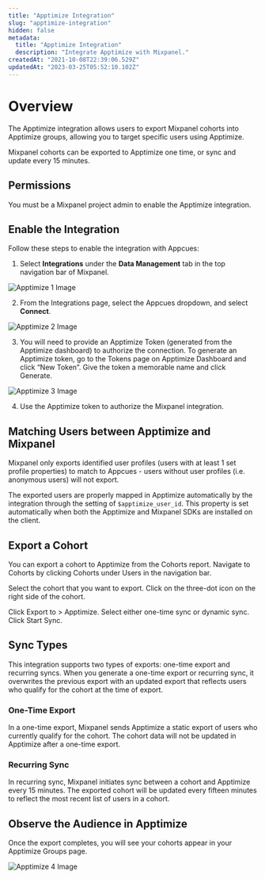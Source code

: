 ```yaml
---
title: "Apptimize Integration"
slug: "apptimize-integration"
hidden: false
metadata: 
  title: "Apptimize Integration"
  description: "Integrate Apptimize with Mixpanel."
createdAt: "2021-10-08T22:39:06.529Z"
updatedAt: "2023-03-25T05:52:10.102Z"
---
```


# Overview

The Apptimize integration allows users to export Mixpanel cohorts into Apptimize groups, allowing you to target specific users using Apptimize. 

Mixpanel cohorts can be exported to Apptimize one time, or sync and update every 15 minutes.

## Permissions

You must be a Mixpanel project admin to enable the Apptimize integration.

## Enable the Integration

Follow these steps to enable the integration with Appcues:

1. Select **Integrations** under the **Data Management** tab in the top navigation bar of Mixpanel.

![Apptimize 1 Image](https://raw.githubusercontent.com/ranic/mixpanel-docs/main/media/Other%20Bits/Cohort%20Syncs/Apptimize/apptimize1.png)

2. From the Integrations page, select the Appcues dropdown, and select **Connect**.

![Apptimize 2 Image](https://raw.githubusercontent.com/ranic/mixpanel-docs/main/media/Other%20Bits/Cohort%20Syncs/Apptimize/apptimize2.png)

3. You will need to provide an Apptimize Token (generated from the Apptimize dashboard) to authorize the connection. To generate an Apptimize token, go to the Tokens page on Apptimize Dashboard and click “New Token”. Give the token a memorable name and click Generate.

![Apptimize 3 Image](https://raw.githubusercontent.com/ranic/mixpanel-docs/main/media/Other%20Bits/Cohort%20Syncs/Apptimize/apptimize3.png)

4. Use the Apptimize token to authorize the Mixpanel integration.

## Matching Users between Apptimize and Mixpanel

Mixpanel only exports identified user profiles (users with at least 1 set profile properties) to match to Appcues - users without user profiles (i.e. anonymous users) will not export.

The exported users are properly mapped in Apptimize automatically by the integration through the setting of `$apptimize_user_id`. This property is set automatically when both the Apptimize and Mixpanel SDKs are installed on the client.

## Export a Cohort

You can export a cohort to Apptimize from the Cohorts report. Navigate to Cohorts by clicking Cohorts under Users in the navigation bar.

Select the cohort that you want to export. Click on the three-dot icon on the right side of the cohort.

Click Export to > Apptimize. Select either one-time sync or dynamic sync. Click Start Sync.

## Sync Types

This integration supports two types of exports: one-time export and recurring syncs. When you generate a one-time export or recurring sync, it overwrites the previous export with an updated export that reflects users who qualify for the cohort at the time of export.

### One-Time Export
In a one-time export, Mixpanel sends Apptimize a static export of users who currently qualify for the cohort. The cohort data will not be updated in Apptimize after a one-time export.

### Recurring Sync
In recurring sync, Mixpanel initiates sync between a cohort and Apptimize every 15 minutes. The exported cohort will be updated every fifteen minutes to reflect the most recent list of users in a cohort.

## Observe the Audience in Apptimize

Once the export completes, you will see your cohorts appear in your Apptimize Groups page.

![Apptimize 4 Image](https://raw.githubusercontent.com/ranic/mixpanel-docs/main/media/Other%20Bits/Cohort%20Syncs/Apptimize/apptimize4.png)
